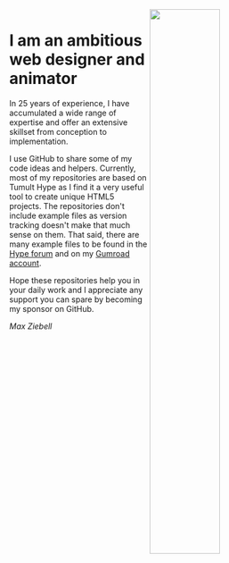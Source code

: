 <img src="https://maxziebell.de/wp-content/uploads/2018/11/Max-Ziebell-Konzept-3-e1543533327368.png" align="right" width="50%"> 

# I am an ambitious web designer and animator

In 25 years of experience, I have accumulated a wide range of expertise and offer an extensive skillset from conception to implementation.

I use GitHub to share some of my code ideas and helpers. Currently, most of my repositories are based on Tumult Hype as I find it a very useful tool to create unique HTML5 projects. The repositories don't include example files as version tracking doesn't make that much sense on them. That said, there are many example files to be found in the [Hype forum](https://forums.tumult.com/) and on my [Gumroad account](https://gumroad.com/maxziebell).

Hope these repositories help you in your daily work and I appreciate any support you can spare by becoming my sponsor on GitHub.

*Max Ziebell*

